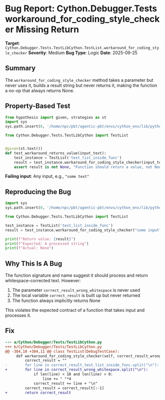 # Bug Report: Cython.Debugger.Tests workaround_for_coding_style_checker Missing Return

**Target**: `Cython.Debugger.Tests.TestLibCython.TestList.workaround_for_coding_style_checker`
**Severity**: Medium
**Bug Type**: Logic
**Date**: 2025-09-25

## Summary

The `workaround_for_coding_style_checker` method takes a parameter but never uses it, builds a result string but never returns it, making the function a no-op that always returns None.

## Property-Based Test

```python
from hypothesis import given, strategies as st
import sys
sys.path.insert(0, '/home/npc/pbt/agentic-pbt/envs/cython_env/lib/python3.13/site-packages')

from Cython.Debugger.Tests.TestLibCython import TestList


@given(st.text())
def test_workaround_returns_value(input_text):
    test_instance = TestList('test_list_inside_func')
    result = test_instance.workaround_for_coding_style_checker(input_text)
    assert result is not None, "Function should return a value, not None"
```

**Failing input**: Any input, e.g., `"some text"`

## Reproducing the Bug

```python
import sys
sys.path.insert(0, '/home/npc/pbt/agentic-pbt/envs/cython_env/lib/python3.13/site-packages')

from Cython.Debugger.Tests.TestLibCython import TestList

test_instance = TestList('test_list_inside_func')
result = test_instance.workaround_for_coding_style_checker("some input")

print(f"Return value: {result}")
print(f"Expected: A processed string")
print(f"Actual: None")
```

## Why This Is A Bug

The function signature and name suggest it should process and return whitespace-corrected text. However:
1. The parameter `correct_result_wrong_whitespace` is never used
2. The local variable `correct_result` is built up but never returned
3. The function always implicitly returns None

This violates the expected contract of a function that takes input and processes it.

## Fix

```diff
--- a/Cython/Debugger/Tests/TestLibCython.py
+++ b/Cython/Debugger/Tests/TestLibCython.py
@@ -384,10 +384,11 @@ class TestList(DebugTestCase):
     def workaround_for_coding_style_checker(self, correct_result_wrong_whitespace):
         correct_result = ""
-        for line in correct_result_test_list_inside_func.split("\n"):
+        for line in correct_result_wrong_whitespace.split("\n"):
             if len(line) < 10 and len(line) > 0:
                 line += " "*4
             correct_result += line + "\n"
         correct_result = correct_result[:-1]
+        return correct_result
```